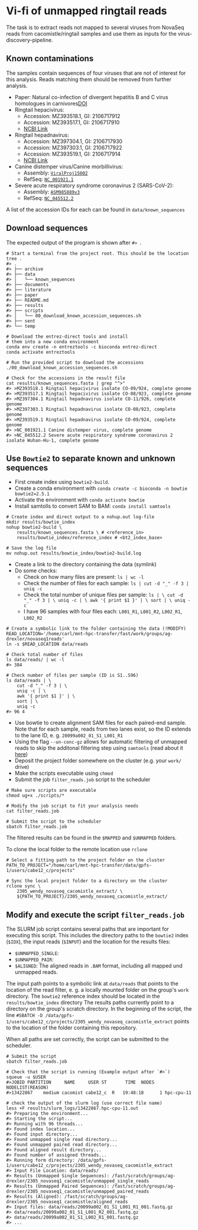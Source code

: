 # Vi-fi of unmapped ringtail reads

The task is to extract reads not mapped to several viruses from NovaSeq reads
from cacomistle/ringtail samples and use them as inputs for the
virus-discovery-pipeline.

## Known contaminations

The samples contain sequences of four viruses that are not of interest for this
analysis. Reads matching them should be removed from further analysis.

* Paper: Natural co-infection of divergent hepatitis B and C virus homologues
  in carnivores[DOI](https://doi.org/10.1111/tbed.14340)
* Ringtail hepacivirus: 
    * Accession: MZ393518.1, GI: 2106717912
    * Accession: MZ393517.1, GI: 2106717910
    * [NCBI Link](https://www.ncbi.nlm.nih.gov/nuccore/?term=ringtail+hepacivirus)
* Ringtail hepadnavirus:
    * Accession: MZ397304.1, GI: 2106717930
    * Accession: MZ397303.1, GI: 2106717922
    * Accession: MZ393519.1, GI: 2106717914
    * [NCBI Link](https://www.ncbi.nlm.nih.gov/nuccore/?term=ringtail+hepadnavirus)
* Canine distemper virus/Canine morbillivirus:
    * Assembly: [`ViralProj15002`](https://www.ncbi.nlm.nih.gov/assembly/GCF_000854065.1/)
    * RefSeq: [`NC_001921.1`](https://www.ncbi.nlm.nih.gov/nuccore/NC_001921.1/)
* Severe acute respiratory syndrome coronavirus 2 (SARS-CoV-2):
    * Assembly: [`ASM985889v3`](https://www.ncbi.nlm.nih.gov/assembly/GCF_009858895.2)
    * RefSeq: [`NC_045512.2`](https://www.ncbi.nlm.nih.gov/nuccore/1798174254)

A list of the accession IDs for each can be found in `data/known_sequences`

## Download sequences

The expected output of the program is shown after `#> `.

```
# Start a terminal from the project root. This should be the location
tree .
#> .
#> ├── archive
#> ├── data
#> │   └── known_sequences
#> ├── documents
#> ├── literature
#> ├── paper
#> ├── README.md
#> ├── results
#> ├── scripts
#> │   └── 00_download_known_accession_sequences.sh
#> ├── sent
#> └── temp

# Download the entrez-direct tools and install
# them into a new conda environment
conda env create -n entreztools -c bioconda entrez-direct
conda activate entreztools 

# Run the provided script to download the accessions
./00_download_known_accession_sequences.sh

# Check for the accessions in the result file
cat results/known_sequences.fasta | grep "^>"
#> >MZ393518.1 Ringtail hepacivirus isolate CO-09/924, complete genome
#> >MZ393517.1 Ringtail hepacivirus isolate CO-08/923, complete genome
#> >MZ397304.1 Ringtail hepadnavirus isolate CO-11/926, complete genome
#> >MZ397303.1 Ringtail hepadnavirus isolate CO-08/923, complete genome
#> >MZ393519.1 Ringtail hepadnavirus isolate CO-09/924, complete genome
#> >NC_001921.1 Canine distemper virus, complete genome
#> >NC_045512.2 Severe acute respiratory syndrome coronavirus 2 isolate Wuhan-Hu-1, complete genome
```

## Use `Bowtie2` to separate known and unknown sequences

* First create index using `bowtie2-build`.
* Create a conda environment with `conda create -c bioconda -n bowtie bowtie2=2.5.1`
* Activate the environment with `conda activate bowtie`
* Install samtolls to convert SAM to BAM: `conda install samtools`
```
# Create index and direct output to a nohup.out log-file
mkdir results/bowtie_index
nohup bowtie2-build \
    results/known_sequences.fasta \ # <reference_in> 
    results/bowtie_index/reference_index # <bt2_index_base>

# Save the log file
mv nohup.out results/bowtie_index/bowtie2-build.log
```

* Create a link to the directory containing the data (symlink)
* Do some checks:
    * Check on how many files are present: `ls | wc -l`
    * Check the number of files for each sample: `ls | cut -d "_" -f 3 |  uniq
      -c`
    * Check the total number of unique files per sample: `ls | \ cut -d "_" -f
      3 | \ uniq -c | \ awk '{ print $1 }' | \ sort | \ uniq -c`
    * I have 96 samples with four files each: `L001_R1`, `L001_R2`, `L002_R1`,
      `L002_R2`

```
# Create a symbolic link to the folder containing the data (!MODIFY)
READ_LOCATION='/home/carl/mnt-hpc-transfer/fast/work/groups/ag-drexler/novaseq1reads'
ln -s $READ_LOCATION data/reads

# Check total number of files
ls data/reads/ | wc -l
#> 384

# Check number of files per sample (ID is S1..S96)
ls data/reads | \
    cut -d "_" -f 3 | \ 
    uniq -c | \
    awk '{ print $1 }' | \
    sort | \
    uniq -c
#> 96 4
```

* Use bowtie to create alignment SAM files for each paired-end sample. Note
  that for each sample, reads from two lanes exist, so the ID extends to the
  lane ID, e. g. `20099a002_01_S1_L001_R1`
* Using the flag `--un-conc-gz` allows for automatic filtering of unmapped
  reads to skip the additonal filtering step using `samtools` (read about it
  [here](https://www.metagenomics.wiki/tools/short-read/remove-host-sequences))
* Deposit the project folder somewhere on the cluster (e.g. your `work/` drive)
* Make the scripts executable using `chmod`
* Submit the job `filter_reads.job` script to the scheduler

```
# Make sure scripts are executable
chmod ug+x ./scripts/*

# Modify the job script to fit your analysis needs 
cat filter_reads.job

# Submit the script to the scheduler
sbatch filter_reads.job
```

The filtered results can be found in the `$MAPPED` and `$UNMAPPED` folders.

To clone the local folder to the remote location use `rclone`

```
# Select a fitting path to the project folder on the cluster
PATH_TO_PROJECT="/home/carl/mnt-hpc-transfer/data/gpfs-1/users/cabe12_c/projects"

# Sync the local project folder to a directory on the cluster
rclone sync \ 
    2305_wendy_novaseq_cacomistle_extract/ \
    ${PATH_TO_PROJECT}/2305_wendy_novaseq_cacomistle_extract/
```

## Modify and execute the script `filter_reads.job`

The SLURM job script contains several paths that are important for executing
this script. This includes the directory paths to the `bowtie2` index (`$IDX`),
the input reads (`$INPUT`) and the location for the results files:

* `$UNMAPPED_SINGLE`:
* `$UNMAPPED_PAIR`: 
* `$ALIGNED`: The aligned reads in `.BAM` format, including all mapped und unmapped reads.

The input path points to a symbolic link at `data/reads` that points to the
location of the read filter, e. g. a locally mounted folder on the group's
`work` directory. The `bowtie2` reference index should be located in the
`results/bowtie_index` directory The results paths currently point to a
directory on the group's scratch directory. In the beginning of the script, the
line `#SBATCH -D
/data/gpfs-1/users/cabe12_c/projects/2305_wendy_novaseq_cacomistle_extract`
points to the location of the folder containing this repository.

When all paths are set correctly, the script can be submitted to the scheduler.

```
# Submit the script
sbatch filter_reads.job

# Check that the script is running (Example output after `#>`)
squeue -u $USER
#>JOBID PARTITION     NAME     USER ST       TIME  NODES NODELIST(REASON)
#>13422867    medium cacomist cabe12_c  R   19:48:18      1 hpc-cpu-11

# check the output of the slurm log (use correct file name)
less +F results/slurm_logs/13422867.hpc-cpu-11.out
#> Preparing the environment...
#> Starting the script...
#> Running with 96 threads...
#> Found index location...
#> Found input directory...
#> Found unmapped single read directory...
#> Found unmapped paired read directory...
#> Found aligned result directory...
#> Found number of assigned threads...
#> Running form directory: /data/gpfs-1/users/cabe12_c/projects/2305_wendy_novaseq_cacomistle_extract
#> Input File Location: data/reads/
#> Results (Unmapped Single Sequences): /fast/scratch/groups/ag-drexler/2305_novaseq1_cacomistle/unmapped_single_reads
#> Results (Unmapped Paired Sequences): /fast/scratch/groups/ag-drexler/2305_novaseq1_cacomistle/unmapped_paired_reads
#> Results (Aligned): /fast/scratch/groups/ag-drexler/2305_novaseq1_cacomistle/aligned_reads
#> Input files: data/reads/20099a002_01_S1_L001_R1_001.fastq.gz
#> data/reads/20099a002_01_S1_L001_R2_001.fastq.gz
#> data/reads/20099a002_01_S1_L002_R1_001.fastq.gz
#> ...
```
